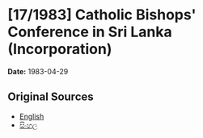 # [17/1983] Catholic Bishops' Conference in Sri Lanka (Incorporation)

**Date:** 1983-04-29

## Original Sources

- [English](https://documents.gov.lk/view/acts/1983/4/17-1983_E.pdf)
- [සිංහල](https://documents.gov.lk/view/acts/1983/4/17-1983_S.pdf)
